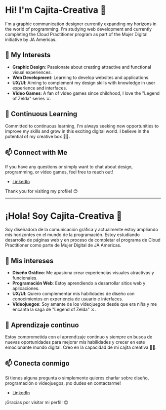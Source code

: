 # Hi! I'm Cajita-Creativa 👋

I'm a graphic communication designer currently expanding my horizons in the world of programming. I'm studying web development and currently completing the Cloud Practitioner program as part of the Mujer Digital initiative by JA Americas.

## 🚀 My Interests
- **Graphic Design**: Passionate about creating attractive and functional visual experiences.
- **Web Development**: Learning to develop websites and applications.
- **UX/UI**: Aiming to complement my design skills with knowledge in user experience and interfaces.
- **Video Games**: A fan of video games since childhood, I love the "Legend of Zelda" series ⚔️.

## 🌱 Continuous Learning
Committed to continuous learning, I'm always seeking new opportunities to improve my skills and grow in this exciting digital world. I believe in the potential of my creative box 🧠✨.

## 📫 Connect with Me
If you have any questions or simply want to chat about design, programming, or video games, feel free to reach out!

- [LinkedIn](https://www.linkedin.com/in/stefani-cosío-cedillo)

Thank you for visiting my profile! 😊

____________________________________________________________________________________________________________________________________________________________________________

# ¡Hola! Soy Cajita-Creativa 👋

Soy diseñadora de la comunicación gráfica y actualmente estoy ampliando mis horizontes en el mundo de la programación. Estoy estudiando desarrollo de páginas web y en proceso de completar el programa de Cloud Practitioner como parte de Mujer Digital de JA Americas.

## 🚀 Mis intereses
- **Diseño Gráfico**: Me apasiona crear experiencias visuales atractivas y funcionales.
- **Programación Web**: Estoy aprendiendo a desarrollar sitios web y aplicaciones.
- **UX/UI**: Quiero complementar mis habilidades de diseño con conocimientos en experiencia de usuario e interfaces.
- **Videojuegos**: Soy amante de los videojuegos desde que era niña y me encanta la saga de "Legend of Zelda" ⚔️. 

## 🌱 Aprendizaje continuo
Estoy comprometida con el aprendizaje continuo y siempre en busca de nuevas oportunidades para mejorar mis habilidades y crecer en este emocionante mundo digital. Creo en la capacidad de mi cajita creativa 🧠✨.

## 📫 Conecta conmigo
Si tienes alguna pregunta o simplemente quieres charlar sobre diseño, programación o videojuegos, ¡no dudes en contactarme!

- [LinkedIn](https://www.linkedin.com/in/stefani-cosío-cedillo)

¡Gracias por visitar mi perfil! 😊
